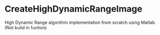 # CreateHighDynamicRangeImage
High Dynamic Range algorithm implementation from scratch using Matlab (Not build in funtion)
